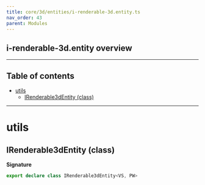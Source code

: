 ```yaml
---
title: core/3d/entities/i-renderable-3d.entity.ts
nav_order: 43
parent: Modules
---
```


## i-renderable-3d.entity overview

---

<h2 class="text-delta">Table of contents</h2>

- [utils](#utils)
  - [IRenderable3dEntity (class)](#irenderable3dentity-class)

---

# utils

## IRenderable3dEntity (class)

**Signature**

```ts
export declare class IRenderable3dEntity<VS, PW>
```
